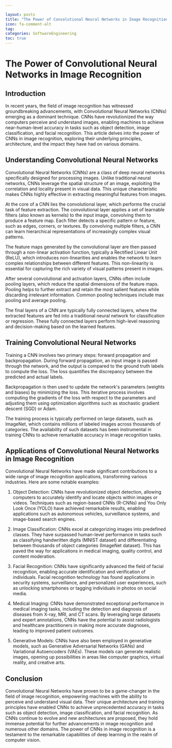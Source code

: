 ```yaml
---

layout: posts
title: "The Power of Convolutional Neural Networks in Image Recognition"
icon: fa-comment-alt
tag:      
categories: SoftwareEngineering
toc: true
---
```




# The Power of Convolutional Neural Networks in Image Recognition

## Introduction

In recent years, the field of image recognition has witnessed groundbreaking advancements, with Convolutional Neural Networks (CNNs) emerging as a dominant technique. CNNs have revolutionized the way computers perceive and understand images, enabling machines to achieve near-human-level accuracy in tasks such as object detection, image classification, and facial recognition. This article delves into the power of CNNs in image recognition, exploring their underlying principles, architecture, and the impact they have had on various domains.

## Understanding Convolutional Neural Networks

Convolutional Neural Networks (CNNs) are a class of deep neural networks specifically designed for processing images. Unlike traditional neural networks, CNNs leverage the spatial structure of an image, exploiting the correlation and locality present in visual data. This unique characteristic makes CNNs highly effective in extracting meaningful features from images.

At the core of a CNN lies the convolutional layer, which performs the crucial task of feature extraction. The convolutional layer applies a set of learnable filters (also known as kernels) to the input image, convolving them to produce a feature map. Each filter detects a specific pattern or feature, such as edges, corners, or textures. By convolving multiple filters, a CNN can learn hierarchical representations of increasingly complex visual patterns.

The feature maps generated by the convolutional layer are then passed through a non-linear activation function, typically a Rectified Linear Unit (ReLU), which introduces non-linearities and enables the network to learn complex relationships between different features. This non-linearity is essential for capturing the rich variety of visual patterns present in images.

After several convolutional and activation layers, CNNs often include pooling layers, which reduce the spatial dimensions of the feature maps. Pooling helps to further extract and retain the most salient features while discarding irrelevant information. Common pooling techniques include max pooling and average pooling.

The final layers of a CNN are typically fully connected layers, where the extracted features are fed into a traditional neural network for classification or regression. These fully connected layers perform high-level reasoning and decision-making based on the learned features.

## Training Convolutional Neural Networks

Training a CNN involves two primary steps: forward propagation and backpropagation. During forward propagation, an input image is passed through the network, and the output is compared to the ground truth labels to compute the loss. The loss quantifies the discrepancy between the predicted and actual labels.

Backpropagation is then used to update the network's parameters (weights and biases) by minimizing the loss. This iterative process involves computing the gradients of the loss with respect to the parameters and adjusting them using optimization algorithms such as stochastic gradient descent (SGD) or Adam.

The training process is typically performed on large datasets, such as ImageNet, which contains millions of labeled images across thousands of categories. The availability of such datasets has been instrumental in training CNNs to achieve remarkable accuracy in image recognition tasks.

## Applications of Convolutional Neural Networks in Image Recognition

Convolutional Neural Networks have made significant contributions to a wide range of image recognition applications, transforming various industries. Here are some notable examples:

1. Object Detection: CNNs have revolutionized object detection, allowing computers to accurately identify and locate objects within images or videos. Techniques such as region-based CNNs (R-CNNs) and You Only Look Once (YOLO) have achieved remarkable results, enabling applications such as autonomous vehicles, surveillance systems, and image-based search engines.

2. Image Classification: CNNs excel at categorizing images into predefined classes. They have surpassed human-level performance in tasks such as classifying handwritten digits (MNIST dataset) and differentiating between thousands of object categories (ImageNet dataset). This has paved the way for applications in medical imaging, quality control, and content moderation.

3. Facial Recognition: CNNs have significantly advanced the field of facial recognition, enabling accurate identification and verification of individuals. Facial recognition technology has found applications in security systems, surveillance, and personalized user experiences, such as unlocking smartphones or tagging individuals in photos on social media.

4. Medical Imaging: CNNs have demonstrated exceptional performance in medical imaging tasks, including the detection and diagnosis of diseases from X-ray, MRI, and CT scans. By leveraging large datasets and expert annotations, CNNs have the potential to assist radiologists and healthcare practitioners in making more accurate diagnoses, leading to improved patient outcomes.

5. Generative Models: CNNs have also been employed in generative models, such as Generative Adversarial Networks (GANs) and Variational Autoencoders (VAEs). These models can generate realistic images, opening up possibilities in areas like computer graphics, virtual reality, and creative arts.

## Conclusion

Convolutional Neural Networks have proven to be a game-changer in the field of image recognition, empowering machines with the ability to perceive and understand visual data. Their unique architecture and training principles have enabled CNNs to achieve unprecedented accuracy in tasks such as object detection, image classification, and facial recognition. As CNNs continue to evolve and new architectures are proposed, they hold immense potential for further advancements in image recognition and numerous other domains. The power of CNNs in image recognition is a testament to the remarkable capabilities of deep learning in the realm of computer vision.